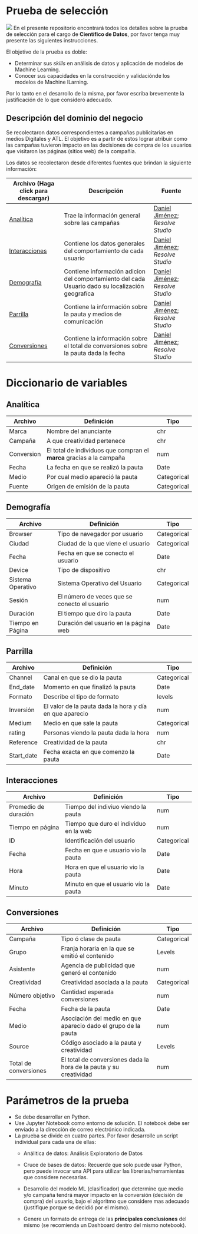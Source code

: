 # Prueba de selección
![](https://media.licdn.com/dms/image/C4D0BAQGkEgvEjR4KAA/company-logo_200_200/0?e=2159024400&v=beta&t=mvyJ3YPQksA6rjoxotFGcbfDQrxbq5t6a2qYWPg6Hb8)
En el presente repositorio encontrará todos los detalles sobre la prueba de selección para el cargo de **Científico de Datos**, por favor tenga muy presente las siguientes instrucciones.

El objetivo de la prueba es doble:

* Determinar sus *skills* en análisis de datos y aplicación de modelos de Machine Learning.
* Conocer sus capacidades en la construcción y validaciónde los modelos de Machine lLarning.

Por lo tanto en el desarrollo de la misma, por favor escriba brevemente la justificación de lo que consideró adecuado.

 
## Descripción del dominio del negocio

Se recolectaron datos correspondientes a campañas publicitarias en medios Digitales y ATL. El objetivo es a partir de estos lograr atribuir como las campañas tuvieron impacto en las decisiones de compra de los usuarios que visitaron las páginas (sitios web) de la compañia.

Los datos se recolectaron desde diferentes fuentes que brindan la siguiente información:


|Archivo (Haga click para descargar)   | Descripción           | Fuente                           |
| -------- | ---------------------- | ---------------------------------- |
| [Analítica](https://github.com/ResolveProductTeam/Prueba-de-seleccion/blob/master/Data/Analitica.xlsx)| Trae la información general sobre las campañas | [Daniel Jiménez](danieljimenezm.com); _Resolve Studio_ |
| [Interacciones](https://github.com/ResolveProductTeam/Prueba-de-seleccion/blob/master/Data/Interacciones.xlsx) | Contiene los datos generales del comportamiento de cada usuario| [Daniel Jiménez](danieljimenezm.com); _Resolve Studio_|
| [Demografía](https://github.com/ResolveProductTeam/Prueba-de-seleccion/blob/master/Data/Demografi%CC%81a.xlsx) | Contiene  información adicion  del comportamiento del cada Usuario dado su localización geografíca | [Daniel Jiménez](danieljimenezm.com); _Resolve Studio_|
| [Parrilla](https://github.com/ResolveProductTeam/Prueba-de-seleccion/blob/master/Data/Parrilla.xlsx) |Contiene la información sobre la pauta y medios de comunicación|[Daniel Jiménez](danieljimenezm.com); _Resolve Studio_|
| [Conversiones](https://github.com/ResolveProductTeam/Prueba-de-seleccion/blob/master/Data/Participaciones.xlsx) |Contiene la información sobre el total de conversiones sobre la pauta dada la fecha|[Daniel Jiménez](danieljimenezm.com); _Resolve Studio_|

# Diccionario de variables 

## Analítica
|Archivo    | Definición           |Tipo|
|----------|-----------------------|----|
|Marca     | Nombre del anunciante    |chr |
|Campaña   | A que creatividad pertenece | chr|
|Conversion| El total de individuos que compran el **marca** gracias a la campaña| num|
|Fecha     | La fecha en que se realizó la pauta | Date|
|Medio     | Por cual medio apareció la pauta | Categorical|
|Fuente     | Origen de emisión de la pauta  | Categorical|

## Demografía
|Archivo    | Definición           |Tipo|
|----------|-----------------------|----|
|Browser   | Tipo de navegador por usuario| Categorical |
|Ciudad    | Ciudad de la que viene el usuario| Categorical |
|Fecha     | Fecha en que se conecto el usuario| Date |
|Device    | Tipo de dispositivo|chr|
|Sistema Operativo| Sistema Operativo del Usuario| Categorical |
|Sesión| El número de veces que se conecto el usuario| num |
|Duración| El tiempo que diro la pauta|Date|
|Tiempo en Página| Duración del usuario en la página web| Date |

## Parrilla

|Archivo    | Definición           |Tipo|
|----------|-----------------------|----|
|Channel| Canal en que se dio la pauta| Categorical |
|End_date| Momento en que finalizó la pauta| Date|
|Formato| Describe el tipo de formato|levels|
|Inversión| El valor de la pauta dada la hora y día en que aparecio| num|
|Medium| Medio en que sale la pauta| Categorical |
|rating| Personas viendo la pauta dada la hora|num|
|Reference| Creatividad de la pauta|chr|
|Start_date| Fecha exacta en que comenzo la pauta| Date |


## Interacciones
|Archivo    | Definición           |Tipo|
|----------|-----------------------|----|
|Promedio de duración| Tiempo del indiviuo viendo la pauta| num|
|Tiempo en página| Tiempo que duro el individuo en la web|num|
|ID| Identificación del usuario| Categorical |
|Fecha| Fecha en que e usuario vio la pauta|Date|
|Hora| Hora en que el usuario vio la pauta|Date|
|Minuto| Minuto en que el usuario vío la pauta|Date|


## Conversiones
|Archivo    | Definición           |Tipo|
|----------|-----------------------|----|
|Campaña| Tipo ó clase de pauta| Categorical |
|Grupo| Franja horaria en la que se emitió el contenido  | Levels |
|Asistente| Agencia de publicidad que generó el contenido |num|
|Creatividad| Creatividad asociada a la pauta| Categorical |
|Número objetivo| Cantidad esperada conversiones|num|
|Fecha| Fecha de la pauta|Date|
|Medio| Asociación del medio en que aparecio dado el grupo de la pauta|num|
|Source| Código asociado a la pauta y creatividad | Levels |
|Total de conversiones| El total de conversiones dada la hora de la pauta y su creatividad| num |


# Parámetros de la prueba 

* Se debe desarrollar en Python.
* Use Jupyter Notebook como entorno de solución. El notebook debe ser enviado a la dirección de correo electrónico indicada.
* La prueba se divide en cuatro partes. Por favor desarrolle un script individual para cada una de ellas:
  + Análitica de datos: Análisis Exploratorio de Datos
  + Cruce de bases de datos: Recuerde que solo puede usar Python, pero puede invocar una API para utilizar las librerias/herramientas que considere necesarias.
  + Desarrollo del modelo ML (clasificador) que determine que medio y/o campaña tendrá mayor impacto en la conversión (decisión de compra) del usuario, bajo el algoritmo que considere mas adecuado (justifique porque se decidió por el mismo).
  
  + Genere un formato de entrega de las **principales conclusiones** del mismo (se recomienda un Dashboard dentro del mismo notebook).
  




















